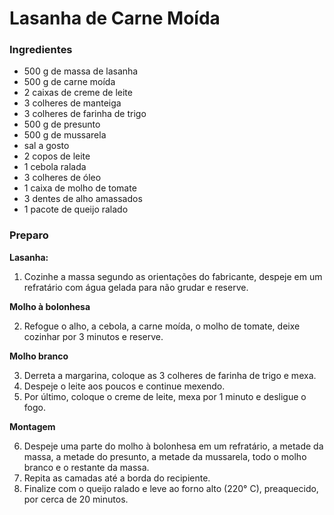 # Lasanha de Carne Moída

### Ingredientes
 - 500 g de massa de lasanha
 - 500 g de carne moída
 - 2 caixas de creme de leite
 - 3 colheres de manteiga
 - 3 colheres de farinha de trigo
 - 500 g de presunto
 - 500 g de mussarela
 - sal a gosto
 - 2 copos de leite
 - 1 cebola ralada
 - 3 colheres de óleo
 - 1 caixa de molho de tomate
 - 3 dentes de alho amassados
 - 1 pacote de queijo ralado
 
 ### Preparo
 
**Lasanha:**

1. Cozinhe a massa segundo as orientações do fabricante, despeje em um refratário com água gelada para não grudar e reserve.

**Molho à bolonhesa**

2. Refogue o alho, a cebola, a carne moída, o molho de tomate, deixe cozinhar por 3 minutos e reserve.

**Molho branco**

3. Derreta a margarina, coloque as 3 colheres de farinha de trigo e mexa.
4. Despeje o leite aos poucos e continue mexendo.
5. Por último, coloque o creme de leite, mexa por 1 minuto e desligue o fogo.

**Montagem**

6. Despeje uma parte do molho à bolonhesa em um refratário, a metade da massa, a metade do presunto, a metade da mussarela, todo o molho branco e o restante da massa.
7. Repita as camadas até a borda do recipiente.
8. Finalize com o queijo ralado e leve ao forno alto (220° C), preaquecido, por cerca de 20 minutos.

